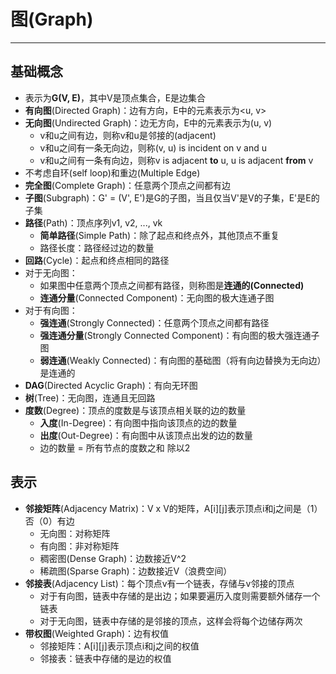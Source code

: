 # 图(Graph)
------------------------

## 基础概念
+ 表示为**G(V, E)**，其中V是顶点集合，E是边集合
+ **有向图**(Directed Graph)：边有方向，E中的元素表示为<u, v>
+ **无向图**(Undirected Graph)：边无方向，E中的元素表示为(u, v)
    + v和u之间有边，则称v和u是邻接的(adjacent)
    + v和u之间有一条无向边，则称(v, u) is incident on v and u
    + v和u之间有一条有向边，则称v is adjacent **to** u, u is adjacent **from** v
+ 不考虑自环(self loop)和重边(Multiple Edge)
+ **完全图**(Complete Graph)：任意两个顶点之间都有边
+ **子图**(Subgraph)：G' = (V', E')是G的子图，当且仅当V'是V的子集，E'是E的子集
+ **路径**(Path)：顶点序列v1, v2, ..., vk
    + **简单路径**(Simple Path)：除了起点和终点外，其他顶点不重复
    + 路径长度：路径经过边的数量
+ **回路**(Cycle)：起点和终点相同的路径
+ 对于无向图：
    + 如果图中任意两个顶点之间都有路径，则称图是**连通的(Connected)**
    + **连通分量**(Connected Component)：无向图的极大连通子图
+ 对于有向图：
    + **强连通**(Strongly Connected)：任意两个顶点之间都有路径
    + **强连通分量**(Strongly Connected Component)：有向图的极大强连通子图
    + **弱连通**(Weakly Connected)：有向图的基础图（将有向边替换为无向边）是连通的
+ **DAG**(Directed Acyclic Graph)：有向无环图
+ **树**(Tree)：无向图，连通且无回路
+ **度数**(Degree)：顶点的度数是与该顶点相关联的边的数量
    + **入度**(In-Degree)：有向图中指向该顶点的边的数量
    + **出度**(Out-Degree)：有向图中从该顶点出发的边的数量
    + 边的数量 = 所有节点的度数之和 除以2

## 表示
+ **邻接矩阵**(Adjacency Matrix)：V x V的矩阵，A[i][j]表示顶点i和j之间是（1）否（0）有边
    + 无向图：对称矩阵
    + 有向图：非对称矩阵
    + 稠密图(Dense Graph)：边数接近V^2
    + 稀疏图(Sparse Graph)：边数接近V（浪费空间）
+ **邻接表**(Adjacency List)：每个顶点v有一个链表，存储与v邻接的顶点
    + 对于有向图，链表中存储的是出边；如果要遍历入度则需要额外储存一个链表
    + 对于无向图，链表中存储的是邻接的顶点，这样会将每个边储存两次
+ **带权图**(Weighted Graph)：边有权值
    + 邻接矩阵：A[i][j]表示顶点i和j之间的权值
    + 邻接表：链表中存储的是边的权值